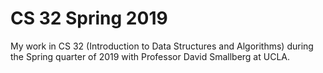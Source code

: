 # CS 32 Spring 2019
My work in CS 32 (Introduction to Data Structures and Algorithms) during the Spring quarter of 2019 with Professor David Smallberg at UCLA. 
